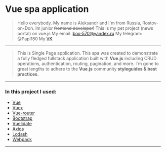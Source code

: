 # Vue spa application
> Hello everybody. My name is Aleksandr and I`m from Russia, Rostov-on-Don.
> Im junior ~~frontend developer~~!
> This is my pet project (news portal) on vue.js
> My email: box-570@yandex.ru
> My telegram: @Papi180
> My [VK]
---
> This is Single Page application. This spa was created to demonstrate a fully fledged fullstack application built with **Vue.js** including CRUD operations, authentication, routing, pagination, and more. I`m gone to great lengths to adhere to the **Vue.js** community **styleguides & best practices.**
---
### In this project I used:
* [Vue]
* [Vuex]
* [Vue-router]
* [Bootstrap]
* [Vuelidate]
* [Axios]
* [Lodash]
* [Webpack]
---



[//]: # (These are reference links used in the body of this note and get stripped out when the markdown processor does its job. There is no need to format nicely because it shouldn't be seen. Thanks SO - http://stackoverflow.com/questions/4823468/store-comments-in-markdown-syntax)


   [Vue]: <https://vuejs.org>
   [Vuex]: <https://vuex.vuejs.org/>
   [Vue-router]: <https://router.vuejs.org/>
   [Bootstrap]: <https://getbootstrap.com>
   [Vuelidate]: <https://vuelidate.js.org>
   [Axios]: <https://github.com/axios/axios>
   [Lodash]: <https://lodash.com>
   [Webpack]: <https://webpack.js.org/>
   [VK]: <https://vk.com/aleksandrtamrazov>

